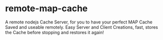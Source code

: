# remote-map-cache
A remote nodejs Cache Server, for you to have your perfect MAP Cache Saved and useable remotely. Easy Server and Client Creations, fast, stores the Cache before stopping and restores it again!
